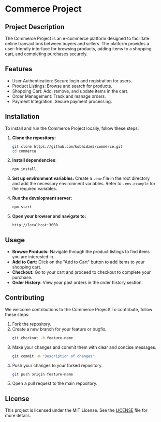 # Commerce Project

## Project Description
The Commerce Project is an e-commerce platform designed to facilitate online transactions between buyers and sellers. The platform provides a user-friendly interface for browsing products, adding items to a shopping cart, and completing purchases securely.

## Features
- User Authentication: Secure login and registration for users.
- Product Listings: Browse and search for products.
- Shopping Cart: Add, remove, and update items in the cart.
- Order Management: Track and manage orders.
- Payment Integration: Secure payment processing.

## Installation

To install and run the Commerce Project locally, follow these steps:

1. **Clone the repository:**
   ```bash
   git clone https://github.com/kobaidze3/commerce.git
   cd commerce
   ```

2. **Install dependencies:**
   ```bash
   npm install
   ```

3. **Set up environment variables:**
   Create a `.env` file in the root directory and add the necessary environment variables. Refer to `.env.example` for the required variables.

4. **Run the development server:**
   ```bash
   npm start
   ```

5. **Open your browser and navigate to:**
   ```
   http://localhost:3000
   ```

## Usage

- **Browse Products:** Navigate through the product listings to find items you are interested in.
- **Add to Cart:** Click on the "Add to Cart" button to add items to your shopping cart.
- **Checkout:** Go to your cart and proceed to checkout to complete your purchase.
- **Order History:** View your past orders in the order history section.

## Contributing

We welcome contributions to the Commerce Project! To contribute, follow these steps:

1. Fork the repository.
2. Create a new branch for your feature or bugfix.
   ```bash
   git checkout -b feature-name
   ```
3. Make your changes and commit them with clear and concise messages.
   ```bash
   git commit -m "Description of changes"
   ```
4. Push your changes to your forked repository.
   ```bash
   git push origin feature-name
   ```
5. Open a pull request to the main repository.

## License

This project is licensed under the MIT License. See the [LICENSE](LICENSE) file for more details.

